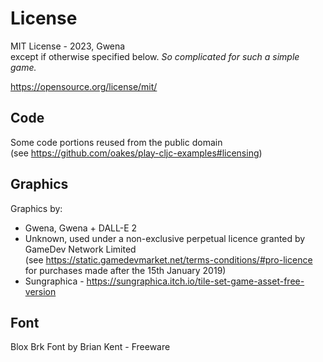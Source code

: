 # License

MIT License - 2023, Gwena\
except if otherwise specified below. _So complicated for such a simple game._ 

https://opensource.org/license/mit/

## Code

Some code portions reused from the public domain\
(see https://github.com/oakes/play-cljc-examples#licensing)

## Graphics

Graphics by:
* Gwena, Gwena + DALL-E 2
* Unknown, used under a non-exclusive perpetual licence granted by GameDev Network Limited\
  (see https://static.gamedevmarket.net/terms-conditions/#pro-licence \
  for purchases made after the 15th January 2019)
* Sungraphica - https://sungraphica.itch.io/tile-set-game-asset-free-version 

## Font

Blox Brk Font by Brian Kent - Freeware 

